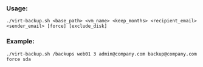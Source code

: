 ### Usage:
`./virt-backup.sh <base_path> <vm_name> <keep_months> <recipient_email> <sender_email> [force] [exclude_disk]`
### Example:
`./virt-backup.sh /backups web01 3 admin@company.com backup@company.com force sda`

